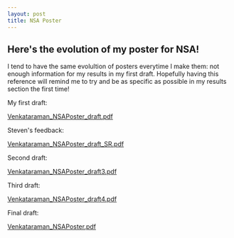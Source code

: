 ```yaml
---
layout: post
title: NSA Poster
---
```


## Here's the evolution of my poster for NSA!

I tend to have the same evolultion of posters everytime I make them: not enough information for my results in my first draft. Hopefully having this reference will remind me to try and be as specific as possible in my results section the first time!

My first draft:

[Venkataraman_NSAPoster_draft.pdf](https://github.com/yaaminiv/yaaminiv.github.io/files/866911/Venkataraman_NSAPoster_draft.pdf)

Steven's feedback:

[Venkataraman_NSAPoster_draft_SR.pdf](https://github.com/yaaminiv/yaaminiv.github.io/files/866907/Venkataraman_NSAPoster_draft_SR.pdf)

Second draft:

[Venkataraman_NSAPoster_draft3.pdf](https://github.com/yaaminiv/yaaminiv.github.io/files/866908/Venkataraman_NSAPoster_draft3.pdf)

Third draft:

[Venkataraman_NSAPoster_draft4.pdf](https://github.com/yaaminiv/yaaminiv.github.io/files/866910/Venkataraman_NSAPoster_draft4.pdf)

Final draft:

[Venkataraman_NSAPoster.pdf](https://github.com/yaaminiv/yaaminiv.github.io/files/866909/Venkataraman_NSAPoster.pdf)

